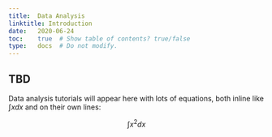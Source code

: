 ```yaml
---
title:  Data Analysis
linktitle: Introduction
date:   2020-06-24
toc:    true  # Show table of contents? true/false
type:   docs  # Do not modify.
---
```


## TBD


Data analysis tutorials will appear here with lots of equations,
both inline like $\int x dx$ and on their own lines:

$$\int x^2 dx$$


